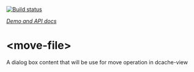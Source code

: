[![Build status](https://travis-ci.org/dcache-elements/move-file.svg?branch=master)](https://travis-ci.org/dcache-elements/move-file)

_[Demo and API docs](https://dcache-elements.github.io/move-file/components/move-file/)_

# \<move-file\>

A dialog box content that will be use for move operation in dcache-view